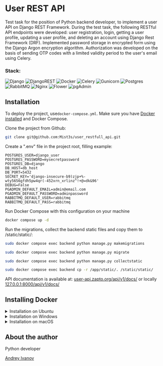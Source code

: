 # User REST API
Test task for the position of Python backend developer, to implement a user API on Django REST Framework. 
During the test task, the following RESTful API endpoints were developed: user registration, login, 
getting a user profile, updating a user profile, and deleting an account using Django Rest Framework (DRF). 
Implemented password storage in encrypted form using the Django Argon encryption algorithm. 
Authorization was developed on the basis of sending OTP codes with a limited validity period to the user's email 
using Celery.

### Stack:
![Django](https://img.shields.io/badge/django-%23092E20.svg?style=for-the-badge&logo=django&logoColor=white)
![DjangoREST](https://img.shields.io/badge/DJANGO-REST-ff1709?style=for-the-badge&logo=django&logoColor=white&color=ff1709&labelColor=gray)
![Docker](https://img.shields.io/badge/docker-%230db7ed.svg?style=for-the-badge&logo=docker&logoColor=white)
![Celery](https://img.shields.io/badge/celery-%23a9cc54.svg?style=for-the-badge&logo=celery&logoColor=ddf4a4)
![Gunicorn](https://img.shields.io/badge/gunicorn-%298729.svg?style=for-the-badge&logo=gunicorn&logoColor=white)
![Postgres](https://img.shields.io/badge/postgres-%23316192.svg?style=for-the-badge&logo=postgresql&logoColor=white)
![RabbitMQ](https://img.shields.io/badge/Rabbitmq-FF6600?style=for-the-badge&logo=rabbitmq&logoColor=white)
![Nginx](https://img.shields.io/badge/nginx-%23009639.svg?style=for-the-badge&logo=nginx&logoColor=white)
![Flower](https://img.shields.io/badge/flower-8bca59?style=for-the-badge&logo=hulu&logoColor=white)
![pgAdmin](https://img.shields.io/badge/pgAdmin-598bca?style=for-the-badge&logo=hulu&logoColor=white)



## Installation

To deploy the project, use`docker-compose.yml`. Make sure you have [Docker installed](#installing-docker) and Docker Compose.

Clone the project from Github:
```bash
git clone git@github.com:Mist3s/user_restfull_api.git
```
Create a ".env" file in the project root, filling example:
```text
POSTGRES_USER=django_user
POSTGRES_PASSWORD=mysecretpassword
POSTGRES_DB=django
DB_HOST=db_host
DB_PORT=5432
SECRET_KEY='django-insecure-b9)zjp+%-wty5656gfdh5pw4qr(-452xrn_xrlinz^!+@=dk&96'
DEBUG=False
PGADMIN_DEFAULT_EMAIL=admin@email.com
PGADMIN_DEFAULT_PASSWORD=adminpassword
RABBITMQ_DEFAULT_USER=rabbitmq
RABBITMQ_DEFAULT_PASS=rabbitmq
```

Run Docker Compose with this configuration on your machine
```bash
docker compose up -d
```
Run the migrations, collect the backend static files and copy them to /static/static/:
```bash
sudo docker compose exec backend python manage.py makemigrations
```
```bash
sudo docker compose exec backend python manage.py migrate
```
```bash
sudo docker compose exec backend python manage.py collectstatic
```
```bash
sudo docker compose exec backend cp -r /app/static/. /static/static/
```
API documentation is available at:
[user-api.zapto.org/api/v1/docs/](https://user-api.zapto.org/api/v1/docs/)
or locally
[127.0.0.1:8000/api/v1/docs/](http://127.0.0.1:8000/api/v1/docs/)



## Installing Docker

<details>
<summary>Installation on Ubuntu</summary>

1. ```bash
    sudo apt-get update
   ```
2. ```bash
    sudo apt-get install -y apt-transport-https ca-certificates curl software-properties-common
   ```
3. ```bash
    curl -fsSL https://download.docker.com/linux/ubuntu/gpg | sudo gpg --dearmor -o /usr/share/keyrings/docker-archive-keyring.gpg
   ```
4. ```bash
    echo "deb [signed-by=/usr/share/keyrings/docker-archive-keyring.gpg] https://download.docker.com/linux/ubuntu $(lsb_release -cs) stable" | sudo tee /etc/apt/sources.list.d/docker.list > /dev/null
   ```
5. ```bash
    sudo apt-get update
   ```
6. ```bash
    sudo apt-get install -y docker-ce docker-ce-cli containerd.io
   ```
7. ```bash
    sudo usermod -aG docker $USER
   ```
8. ```bash
    sudo reboot
   ```
</details>

<details>
<summary>Installation on Windows</summary>

1. Download the Docker Desktop installer from [the official Docker website](https://www.docker.com/products/docker-desktop) and install it.
2. Launch Docker Desktop after installation.

</details>

<details>
<summary>Installation on macOS</summary>

1. Download the Docker Desktop installer from [the official Docker website](https://www.docker.com/products/docker-desktop) and install it.
2. Launch Docker Desktop after installation.

</details>

## About the author
Python developer

[Andrey Ivanov](https://github.com/Mist3s)
